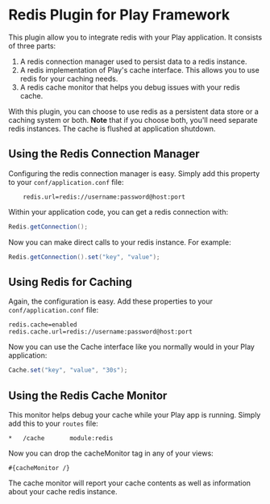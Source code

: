 # Redis Plugin for Play Framework
This plugin allow you to integrate redis with your Play application.  It consists of three parts:

1. A redis connection manager used to persist data to a redis instance.
2. A redis implementation of Play's cache interface.  This allows you to use redis for your caching needs.
3. A redis cache monitor that helps you debug issues with your redis cache.

With this plugin, you can choose to use redis as a persistent data store or a caching system or both. **Note** that if you choose both, you'll need separate redis instances.  The cache is flushed at application shutdown.

## Using the Redis Connection Manager
Configuring the redis connection manager is easy.  Simply add this property to your `conf/application.conf` file:

```
    redis.url=redis://username:password@host:port
```

Within your application code, you can get a redis connection with:

```java
Redis.getConnection();
```

Now you can make direct calls to your redis instance.  For example:

```java
Redis.getConnection().set("key", "value");
```

## Using Redis for Caching
Again, the configuration is easy.  Add these properties to your `conf/application.conf` file:

```
redis.cache=enabled
redis.cache.url=redis://username:password@host:port
```

Now you can use the Cache interface like you normally would in your Play application:

```java
Cache.set("key", "value", "30s");
```

## Using the Redis Cache Monitor
This monitor helps debug your cache while your Play app is running.  Simply add this to your `routes` file:

```
*   /cache       module:redis
```

Now you can drop the cacheMonitor tag in any of your views:

```
#{cacheMonitor /}
```

The cache monitor will report your cache contents as well as information about your cache redis instance.
